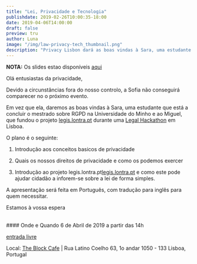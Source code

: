 ```yaml
---
title: "Lei, Privacidade e Tecnologia"
publishdate: 2019-02-26T10:00:35-18:00
date: 2019-04-06T14:00:00
draft: false
preview: tru
author: Luna
image: "/img/law-privacy-tech_thumbnail.png"
description: "Privacy Lisbon dará as boas vindas à Sara, uma estudante que está a concluir o mestrado sobre RGPD na Universidade do Minho e ao Miguel, que fundou o projeto http://legis.lontra.pt/"
---
```


**NOTA:** Os slides estao disponíveis [aqui](/resources/law-privacy-tech/)

Olá entusiastas da privacidade,

Devido a circunstâncias fora do nosso controlo, a Sofia não conseguirá comparecer no o próximo evento.

Em vez que ela, daremos as boas vindas à Sara, uma estudante que está a concluir o mestrado sobre RGPD na Universidade do Minho e ao Miguel, que fundou o projeto [legis.lontra.pt](http://legis.lontra.pt/) durante uma [Legal Hackathon](https://legal-hackathon.com/) em Lisboa.

O plano é o seguinte:

1. Introdução aos conceitos basicos de privacidade

2. Quais os nossos direitos de privacidade e como os podemos exercer

3. Introdução ao projeto legis.lontra.pt[legis.lontra.pt](http://legis.lontra.pt/) e como este pode ajudar cidadão a inforem-se sobre a lei de forma simples.

A apresentação será feita em Português, com tradução para inglês para quem necessitar.

Estamos à vossa espera

<br>
#### Onde e Quando
6 de Abril de 2019 a partir das 14h

[entrada livre](https://www.meetup.com/Social-at-The-Block-Cafe/)

Local: [The Block Cafe](http://theblock.cafe/) |  Rua Latino Coelho 63, 1o andar 1050 - 133 Lisboa, Portugal
